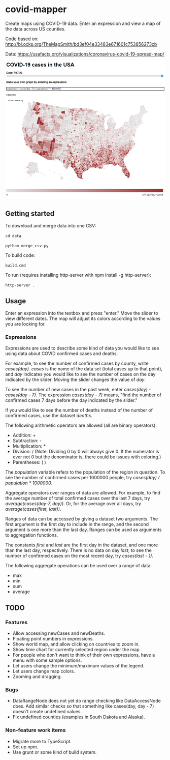 # covid-mapper

Create maps using COVID-19 data. Enter an expression and view a map of the data across US counties.

Code based on: http://bl.ocks.org/TheMapSmith/bd3ef04e33483e671601c753856273cb

Data: https://usafacts.org/visualizations/coronavirus-covid-19-spread-map/

![Map of covid cases](./usamap.png)

## Getting started

To download and merge data into one CSV:

`cd data`

`python merge_csv.py`

To build code:

`build.cmd`

To run (requires installing http-server with npm install -g http-server):

`http-server .`

## Usage

Enter an expression into the textbox and press "enter." Move the slider to view different dates. The map will adjust its colors according to the values you are looking for.

### Expressions

Expressions are used to describe some kind of data you would like to see using data about COVID confirmed cases and deaths. 

For example, to see the number of confirmed cases by county, write *cases(day)*. *cases* is the name of the data set (total cases up to that point), and *day* indicates you would like to see the number of cases on the day indicated by the slider. Moving the slider changes the value of *day*.

To see the number of new cases in the past week, enter *cases(day) - cases(day - 7)*. The expression *cases(day - 7)* means, "find the number of confirmed cases 7 days before the day indicated by the slider."

If you would like to see the number of deaths instead of the number of confirmed cases, use the dataset *deaths*.

The following arithmetic operators are allowed (all are binary operators):
* Addition: +
* Subtraction: -
* Multiplication: *
* Division: / (Note: Dividing 0 by 0 will always give 0. If the numerator is ever not 0 but the denominator is, there could be issues with coloring.)
* Parentheses: ( )

The *population* variable refers to the population of the region in question. To see the number of confirmed cases per 1000000 people, try *cases(day) / population * 1000000*. 

Aggregate operators over ranges of data are allowed. For example, to find the average number of total confirmed cases over the last 7 days, try *average(cases(day-7, day))*. Or, for the average over all days, try *average(cases(first, last))*. 

Ranges of data can be accessed by giving a dataset two arguments. The first argument is the first day to include in the range, and the second argument is one more than the last day. Ranges can be used as arguments to aggregation functions.

The constants *first* and *last* are the first day in the dataset, and one more than the last day, respectively. There is no data on day *last*; to see the number of confirmed cases on the most recent day, try *cases(last - 1)*.

The following aggregate operations can be used over a range of data:
* max
* min
* sum
* average

## TODO 

### Features
* Allow accessing newCases and newDeaths.
* Floating point numbers in expressions.
* Show world map, and allow clicking on countries to zoom in.
* Show time chart for currently selected region under the map.
* For people who don't want to think of their own expressions, have a menu with some sample options.
* Let users change the minimum/maximum values of the legend.
* Let users change map colors.
* Zooming and dragging.

### Bugs
* DataRangeNode does not yet do range checking like DataAccessNode does. Add similar checks so that something like cases(day, day - 7) doesn't create undefined values.
* Fix undefined counties (examples in South Dakota and Alaska).

### Non-feature work items
* Migrate more to TypeScript.
* Set up npm.
* Use grunt or some kind of build system.